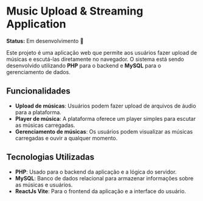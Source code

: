 # Music Upload & Streaming Application

**Status:** Em desenvolvimento 🚧

Este projeto é uma aplicação web que permite aos usuários fazer upload de músicas e escutá-las diretamente no navegador. O sistema está sendo desenvolvido utilizando **PHP** para o backend e **MySQL** para o gerenciamento de dados.

## Funcionalidades

- **Upload de músicas**: Usuários podem fazer upload de arquivos de áudio para a plataforma.
- **Player de música**: A plataforma oferece um player simples para escutar as músicas carregadas.
- **Gerenciamento de músicas**: Os usuários podem visualizar as músicas carregadas e ouvir a qualquer momento.

## Tecnologias Utilizadas

- **PHP**: Usado para o backend da aplicação e a lógica do servidor.
- **MySQL**: Banco de dados relacional para armazenar informações sobre as músicas e usuários.
- **ReactJs Vite**: Para o frontend da aplicação e a interface do usuário.
